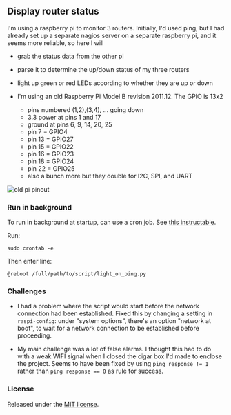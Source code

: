 ## Display router status

I'm using a raspberry pi to monitor 3 routers. Initially, I'd used ping, but I 
had already set up a separate nagios server on a separate raspberry pi, and it
seems more reliable, so here I will

- grab the status data from the other pi 

- parse it to determine the up/down status of my three routers

- light up green or red LEDs according to whether they are up or down

- I'm using an old Raspberry Pi Model B revision 2011.12. 
  The GPIO is 13x2

  - pins numbered (1,2),(3,4), ... going down
  - 3.3 power at pins 1 and 17
  - ground at pins 6, 9, 14, 20, 25
  - pin 7 = GPIO4
  - pin 13 = GPIO27
  - pin 15 = GPIO22
  - pin 16 = GPIO23
  - pin 18 = GPIO24
  - pin 22 = GPIO25
  - also a bunch more but they double for I2C, SPI, and UART

![old pi pinout](https://howto8165.files.wordpress.com/2014/08/rpi-pinout.png)

### Run in background

To run in background at startup, can use a cron job.
See [this instructable](https://www.instructables.com/Raspberry-Pi-Launch-Python-script-on-startup/).

Run: 

```
sudo crontab -e
```

Then enter line:

```
@reboot /full/path/to/script/light_on_ping.py
```

### Challenges

- I had a problem where the script would start before the network connection had been established. 
  Fixed this by changing a setting in `raspi-config`: under "system options", there's an option 
  "network at boot", to wait for a network connection to be established before proceeding.

- My main challenge was a lot of false alarms. I thought this had to do with a weak WIFI signal 
  when I closed the cigar box I'd made to enclose the project. Seems to have been fixed by 
  using `ping response != 1` rather than `ping response == 0` as rule for success. 

### License

Released under the [MIT license](LICENSE.md).
